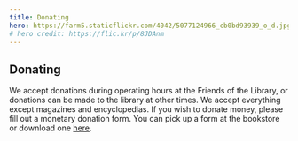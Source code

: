```yaml
---
title: Donating
hero: https://farm5.staticflickr.com/4042/5077124966_cb0bd93939_o_d.jpg
# hero credit: https://flic.kr/p/8JDAnm
---
```


Donating
-------
We accept donations during operating hours at the Friends of the Library, or
donations can be made to the library at other times. We accept everything
except magazines and encyclopedias. If you wish to donate money, please fill
out a monetary donation form. You can pick up a form at the bookstore or
download one [here](/assets/donation_form.pdf).

